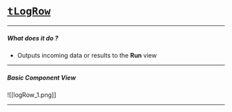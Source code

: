 # [`tLogRow`](https://help.talend.com/r/en-US/7.3/logs-and-errors/tlogrow)
---
##### What does it do ?
- Outputs incoming data or results to the **Run** view 

---
##### Basic Component View
![[logRow_1.png]]

---